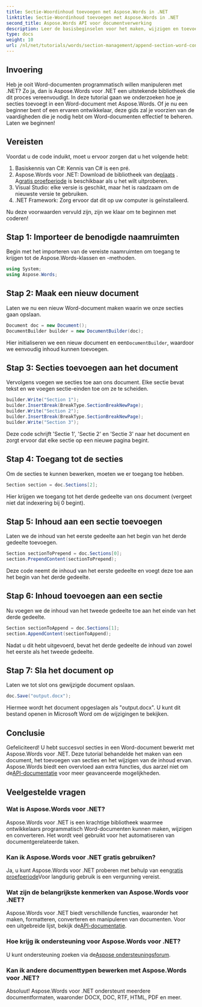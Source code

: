 ```yaml
---
title: Sectie-Woordinhoud toevoegen met Aspose.Words in .NET
linktitle: Sectie-Woordinhoud toevoegen met Aspose.Words in .NET
second_title: Aspose.Words API voor documentverwerking
description: Leer de basisbeginselen voor het maken, wijzigen en toevoegen van secties in Word-documenten met eenvoudig te volgen voorbeelden, perfect voor zowel beginners als ervaren ontwikkelaars.
type: docs
weight: 10
url: /nl/net/tutorials/words/section-management/append-section-word-content/
---
```

## Invoering

Heb je ooit Word-documenten programmatisch willen manipuleren met .NET? Zo ja, dan is Aspose.Words voor .NET een uitstekende bibliotheek die dit proces vereenvoudigt. In deze tutorial gaan we onderzoeken hoe je secties toevoegt in een Word-document met Aspose.Words. Of je nu een beginner bent of een ervaren ontwikkelaar, deze gids zal je voorzien van de vaardigheden die je nodig hebt om Word-documenten effectief te beheren. Laten we beginnen!

## Vereisten

Voordat u de code induikt, moet u ervoor zorgen dat u het volgende hebt:

1. Basiskennis van C#: Kennis van C# is een pré.
2.  Aspose.Words voor .NET: Download de bibliotheek van de[plaats](https://releases.aspose.com/words/net/) . A[gratis proefperiode](https://releases.aspose.com/) is beschikbaar als u het wilt uitproberen.
3. Visual Studio: elke versie is geschikt, maar het is raadzaam om de nieuwste versie te gebruiken.
4. .NET Framework: Zorg ervoor dat dit op uw computer is geïnstalleerd.

Nu deze voorwaarden vervuld zijn, zijn we klaar om te beginnen met coderen!

## Stap 1: Importeer de benodigde naamruimten

Begin met het importeren van de vereiste naamruimten om toegang te krijgen tot de Aspose.Words-klassen en -methoden.

```csharp
using System;
using Aspose.Words;
```

## Stap 2: Maak een nieuw document

Laten we nu een nieuw Word-document maken waarin we onze secties gaan opslaan.

```csharp
Document doc = new Document();
DocumentBuilder builder = new DocumentBuilder(doc);
```

Hier initialiseren we een nieuw document en een`DocumentBuilder`, waardoor we eenvoudig inhoud kunnen toevoegen.

## Stap 3: Secties toevoegen aan het document

Vervolgens voegen we secties toe aan ons document. Elke sectie bevat tekst en we voegen sectie-einden toe om ze te scheiden.

```csharp
builder.Write("Section 1");
builder.InsertBreak(BreakType.SectionBreakNewPage);
builder.Write("Section 2");
builder.InsertBreak(BreakType.SectionBreakNewPage);
builder.Write("Section 3");
```

Deze code schrijft 'Sectie 1', 'Sectie 2' en 'Sectie 3' naar het document en zorgt ervoor dat elke sectie op een nieuwe pagina begint.

## Stap 4: Toegang tot de secties

Om de secties te kunnen bewerken, moeten we er toegang toe hebben.

```csharp
Section section = doc.Sections[2];
```

Hier krijgen we toegang tot het derde gedeelte van ons document (vergeet niet dat indexering bij 0 begint).

## Stap 5: Inhoud aan een sectie toevoegen

Laten we de inhoud van het eerste gedeelte aan het begin van het derde gedeelte toevoegen.

```csharp
Section sectionToPrepend = doc.Sections[0];
section.PrependContent(sectionToPrepend);
```

Deze code neemt de inhoud van het eerste gedeelte en voegt deze toe aan het begin van het derde gedeelte.

## Stap 6: Inhoud toevoegen aan een sectie

Nu voegen we de inhoud van het tweede gedeelte toe aan het einde van het derde gedeelte.

```csharp
Section sectionToAppend = doc.Sections[1];
section.AppendContent(sectionToAppend);
```

Nadat u dit hebt uitgevoerd, bevat het derde gedeelte de inhoud van zowel het eerste als het tweede gedeelte.

## Stap 7: Sla het document op

Laten we tot slot ons gewijzigde document opslaan.

```csharp
doc.Save("output.docx");
```

Hiermee wordt het document opgeslagen als "output.docx". U kunt dit bestand openen in Microsoft Word om de wijzigingen te bekijken.

## Conclusie

 Gefeliciteerd! U hebt succesvol secties in een Word-document bewerkt met Aspose.Words voor .NET. Deze tutorial behandelde het maken van een document, het toevoegen van secties en het wijzigen van de inhoud ervan. Aspose.Words biedt een overvloed aan extra functies, dus aarzel niet om de[API-documentatie](https://reference.aspose.com/words/net/) voor meer geavanceerde mogelijkheden.

## Veelgestelde vragen

### Wat is Aspose.Words voor .NET?

Aspose.Words voor .NET is een krachtige bibliotheek waarmee ontwikkelaars programmatisch Word-documenten kunnen maken, wijzigen en converteren. Het wordt veel gebruikt voor het automatiseren van documentgerelateerde taken.

### Kan ik Aspose.Words voor .NET gratis gebruiken?

 Ja, u kunt Aspose.Words voor .NET proberen met behulp van een[gratis proefperiode](https://releases.aspose.com/)Voor langdurig gebruik is een vergunning vereist.

### Wat zijn de belangrijkste kenmerken van Aspose.Words voor .NET?

 Aspose.Words voor .NET biedt verschillende functies, waaronder het maken, formatteren, converteren en manipuleren van documenten. Voor een uitgebreide lijst, bekijk de[API-documentatie](https://reference.aspose.com/words/net/).

### Hoe krijg ik ondersteuning voor Aspose.Words voor .NET?

 U kunt ondersteuning zoeken via de[Aspose ondersteuningsforum](https://forum.aspose.com/c/words/8).

### Kan ik andere documenttypen bewerken met Aspose.Words voor .NET?

Absoluut! Aspose.Words voor .NET ondersteunt meerdere documentformaten, waaronder DOCX, DOC, RTF, HTML, PDF en meer.